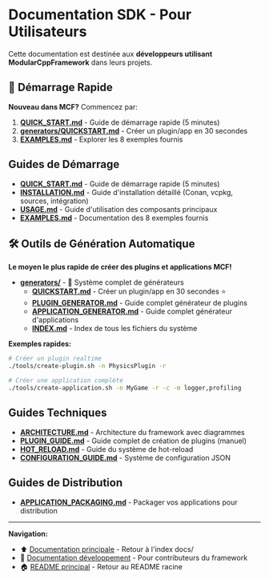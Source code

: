 # Documentation SDK - Pour Utilisateurs

Cette documentation est destinée aux **développeurs utilisant ModularCppFramework** dans leurs projets.

## 🚀 Démarrage Rapide

**Nouveau dans MCF?** Commencez par:
1. **[QUICK_START.md](QUICK_START.md)** - Guide de démarrage rapide (5 minutes)
2. **[generators/QUICKSTART.md](generators/QUICKSTART.md)** - Créer un plugin/app en 30 secondes
3. **[EXAMPLES.md](EXAMPLES.md)** - Explorer les 8 exemples fournis

## Guides de Démarrage

- **[QUICK_START.md](QUICK_START.md)** - Guide de démarrage rapide (5 minutes)
- **[INSTALLATION.md](INSTALLATION.md)** - Guide d'installation détaillé (Conan, vcpkg, sources, intégration)
- **[USAGE.md](USAGE.md)** - Guide d'utilisation des composants principaux
- **[EXAMPLES.md](EXAMPLES.md)** - Documentation des 8 exemples fournis

## 🛠️ Outils de Génération Automatique

**Le moyen le plus rapide de créer des plugins et applications MCF!**

- **[generators/](generators/)** - 🚀 Système complet de générateurs
  - [**QUICKSTART.md**](generators/QUICKSTART.md) - Créer un plugin/app en 30 secondes ⭐
  - [**PLUGIN_GENERATOR.md**](generators/PLUGIN_GENERATOR.md) - Guide complet générateur de plugins
  - [**APPLICATION_GENERATOR.md**](generators/APPLICATION_GENERATOR.md) - Guide complet générateur d'applications
  - [**INDEX.md**](generators/INDEX.md) - Index de tous les fichiers du système

**Exemples rapides:**
```bash
# Créer un plugin realtime
./tools/create-plugin.sh -n PhysicsPlugin -r

# Créer une application complète
./tools/create-application.sh -n MyGame -r -c -m logger,profiling
```

## Guides Techniques

- **[ARCHITECTURE.md](ARCHITECTURE.md)** - Architecture du framework avec diagrammes
- **[PLUGIN_GUIDE.md](PLUGIN_GUIDE.md)** - Guide complet de création de plugins (manuel)
- **[HOT_RELOAD.md](HOT_RELOAD.md)** - Guide du système de hot-reload
- **[CONFIGURATION_GUIDE.md](CONFIGURATION_GUIDE.md)** - Système de configuration JSON

## Guides de Distribution

- **[APPLICATION_PACKAGING.md](APPLICATION_PACKAGING.md)** - Packager vos applications pour distribution

---

**Navigation:**
- ⬆️ [Documentation principale](../) - Retour à l'index docs/
- 🔧 [Documentation développement](../development/) - Pour contributeurs du framework
- 🏠 [README principal](../../README.md) - Retour au README racine
